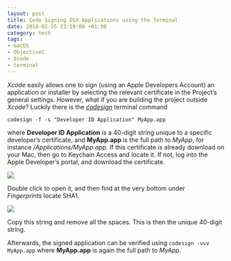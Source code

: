 ```yaml
---
layout: post
title: Code Signing OSX Applications using the Terminal
date: 2014-02-25 23:59:00 +01:00
category: tech
tags:
- macOS
- ObjectiveC
- Xcode
- terminal
---
```

*Xcode* easily allows one to sign (using an Apple Developers Account) an application or installer by selecting the relevant certificate in the Project’s general settings. However, what if you are building the project outside *Xcode*? Luckily there is the [*codesign*](https://developer.apple.com/legacy/library/documentation/Darwin/Reference/ManPages/man1/codesign.1.html) terminal command

```
codesign -f -s "Developer ID Application" MyApp.app
```

where **Developer ID Application** is a 40-digit string unique to a specific developer’s certificate, and **MyApp.app** is the full path to *MyApp*, for instance */Applications/MyApp.app*. If this certificate is already download on your Mac, then go to Keychain Access and locate it. If not, log into the Apple Developer’s portal, and download the certificate.

![]({{site.baseurl}}/assets/images/posts/2014/14-02-25/01.png)

Double click to open it, and then find at the very bottom under *Fingerprints* locate SHA1.

![]({{site.baseurl}}/assets/images/posts/2014/14-02-25/02.png)

Copy this string and remove all the spaces. This is then the unique 40-digit string.

Afterwards, the signed application can be verified using ```codesign -vvv MyApp.app``` where **MyApp.app** is again the full path to *MyApp*.
